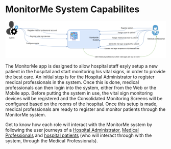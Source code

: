# MonitorMe System Capabilites

![Capabilities diagram](https://github.com/ArchitectsEvolutionZone/MonitorMe/blob/main/resources/capabilities%20overview%203.png)

The MonitorMe app is designed to allow hospital staff esyly setup a new patient in the hospital and start monitoring his vital signs, in order to provide the best care. 
An initial step is for the Hospital Administrator to register medical professionals in the system. Once this is done, medical professionals can then login into the system, either from the Web or the Mobile app. 
Before putting the system in use, the vital sign monitoring devices will be registered and the Consolidated Monitoring Screens will be configured based on the rooms of the hospital. 
Once this setup is made, medical professionals are ready to register and monitor patients through the MonitorMe system.

Get to know how each role will interact with the MonitorMe system by following the user journeys of a [Hospital Administrator](https://github.com/ArchitectsEvolutionZone/MonitorMe/blob/main/UserJourneysFolder/HospitalAdmin.md), [Medical Professionals](https://github.com/ArchitectsEvolutionZone/MonitorMe/blob/main/UserJourneysFolder/MedicalProfessional.md) and [hospital patients](https://github.com/ArchitectsEvolutionZone/MonitorMe/blob/main/UserJourneysFolder/Patient.md) (who will interact through with the system, through the Medical Professionals). 

